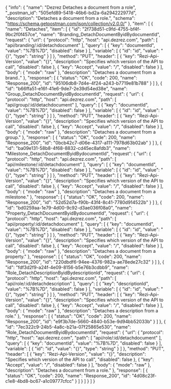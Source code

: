 {
  "info": {
    "name": "Dezrez Detaches a document from a role",
    "_postman_id": "505efd89-5418-46b6-bd2a-6a294222977d",
    "description": "Detaches a document from a role.",
    "schema": "https://schema.getpostman.com/json/collection/v2.0.0/"
  },
  "item": [
    {
      "name": "Detaches",
      "item": [
        {
          "id": "2f738d51-c9fd-4755-bf4f-9bc2f0f457ce",
          "name": "Branding_DetachDocumentByidBydocumentId",
          "request": {
            "url": {
              "protocol": "http",
              "host": "api.dezrez.com",
              "path": [
                "api/branding/:id/detachdocument"
              ],
              "query": [
                {
                  "key": "documentId",
                  "value": "%7B%7D",
                  "disabled": false
                }
              ],
              "variable": [
                {
                  "id": "id",
                  "value": "{}",
                  "type": "string"
                }
              ]
            },
            "method": "PUT",
            "header": [
              {
                "key": "Rezi-Api-Version",
                "value": "{}",
                "description": "Specifies which version of the API to call",
                "disabled": false
              },
              {
                "key": "Accept",
                "value": "*/*",
                "disabled": false
              }
            ],
            "body": {
              "mode": "raw"
            },
            "description": "Detaches a document from a brand.."
          },
          "response": [
            {
              "status": "OK",
              "code": 200,
              "name": "Response_200",
              "id": "95106db8-7d4e-4f24-a243-b7719e81b788"
            }
          ]
        },
        {
          "id": "b66ffa51-e16f-41e6-9de7-2e39d54ed38e",
          "name": "Group_DetachDocumentByidBydocumentId",
          "request": {
            "url": {
              "protocol": "http",
              "host": "api.dezrez.com",
              "path": [
                "api/group/:id/detachdocument"
              ],
              "query": [
                {
                  "key": "documentId",
                  "value": "%7B%7D",
                  "disabled": false
                }
              ],
              "variable": [
                {
                  "id": "id",
                  "value": "{}",
                  "type": "string"
                }
              ]
            },
            "method": "PUT",
            "header": [
              {
                "key": "Rezi-Api-Version",
                "value": "{}",
                "description": "Specifies which version of the API to call",
                "disabled": false
              },
              {
                "key": "Accept",
                "value": "*/*",
                "disabled": false
              }
            ],
            "body": {
              "mode": "raw"
            },
            "description": "Detaches a document from a group."
          },
          "response": [
            {
              "status": "OK",
              "code": 200,
              "name": "Response_200",
              "id": "0bcb42c7-d06e-4317-a111-7978d63b02ab"
            }
          ]
        },
        {
          "id": "ba09e131-58b8-4f68-8832-cd45ec8afdb3",
          "name": "Milestone_DetachDocumentByidBydocumentId",
          "request": {
            "url": {
              "protocol": "http",
              "host": "api.dezrez.com",
              "path": [
                "api/milestone/:id/detachdocument"
              ],
              "query": [
                {
                  "key": "documentId",
                  "value": "%7B%7D",
                  "disabled": false
                }
              ],
              "variable": [
                {
                  "id": "id",
                  "value": "{}",
                  "type": "string"
                }
              ]
            },
            "method": "PUT",
            "header": [
              {
                "key": "Rezi-Api-Version",
                "value": "{}",
                "description": "Specifies which version of the API to call",
                "disabled": false
              },
              {
                "key": "Accept",
                "value": "*/*",
                "disabled": false
              }
            ],
            "body": {
              "mode": "raw"
            },
            "description": "Detaches a document from a milestone."
          },
          "response": [
            {
              "status": "OK",
              "code": 200,
              "name": "Response_200",
              "id": "52d52d7a-f90b-43f4-8c41-7780d914522b"
            }
          ]
        },
        {
          "id": "bd0259aa-1e79-4d00-9c92-d3ae036f08a0",
          "name": "Property_DetachDocumentByidBydocumentId",
          "request": {
            "url": {
              "protocol": "http",
              "host": "api.dezrez.com",
              "path": [
                "api/property/:id/detachdocument"
              ],
              "query": [
                {
                  "key": "documentId",
                  "value": "%7B%7D",
                  "disabled": false
                }
              ],
              "variable": [
                {
                  "id": "id",
                  "value": "{}",
                  "type": "string"
                }
              ]
            },
            "method": "PUT",
            "header": [
              {
                "key": "Rezi-Api-Version",
                "value": "{}",
                "description": "Specifies which version of the API to call",
                "disabled": false
              },
              {
                "key": "Accept",
                "value": "*/*",
                "disabled": false
              }
            ],
            "body": {
              "mode": "raw"
            },
            "description": "Detaches a document from a property."
          },
          "response": [
            {
              "status": "OK",
              "code": 200,
              "name": "Response_200",
              "id": "220dbdf6-94ee-4376-982a-ae78ede27c32"
            }
          ]
        },
        {
          "id": "fdf3d2f9-a24f-4e09-8156-b5e76b3cdbb9",
          "name": "Role_DetachDescriptionByidBydescriptionId",
          "request": {
            "url": {
              "protocol": "http",
              "host": "api.dezrez.com",
              "path": [
                "api/role/:id/detachdescription"
              ],
              "query": [
                {
                  "key": "descriptionId",
                  "value": "%7B%7D",
                  "disabled": false
                }
              ],
              "variable": [
                {
                  "id": "id",
                  "value": "{}",
                  "type": "string"
                }
              ]
            },
            "method": "PUT",
            "header": [
              {
                "key": "Rezi-Api-Version",
                "value": "{}",
                "description": "Specifies which version of the API to call",
                "disabled": false
              },
              {
                "key": "Accept",
                "value": "*/*",
                "disabled": false
              }
            ],
            "body": {
              "mode": "raw"
            },
            "description": "Detaches a description from a role."
          },
          "response": [
            {
              "status": "OK",
              "code": 200,
              "name": "Response_200",
              "id": "e9f3b7de-5660-4840-b53e-9d94bb52033b"
            }
          ]
        },
        {
          "id": "7ec322c9-24b5-4a8c-b21a-07f25865e530",
          "name": "Role_DetachDocumentByidBydocumentId",
          "request": {
            "url": {
              "protocol": "http",
              "host": "api.dezrez.com",
              "path": [
                "api/role/:id/detachdocument"
              ],
              "query": [
                {
                  "key": "documentId",
                  "value": "%7B%7D",
                  "disabled": false
                }
              ],
              "variable": [
                {
                  "id": "id",
                  "value": "{}",
                  "type": "string"
                }
              ]
            },
            "method": "PUT",
            "header": [
              {
                "key": "Rezi-Api-Version",
                "value": "{}",
                "description": "Specifies which version of the API to call",
                "disabled": false
              },
              {
                "key": "Accept",
                "value": "*/*",
                "disabled": false
              }
            ],
            "body": {
              "mode": "raw"
            },
            "description": "Detaches a document from a role."
          },
          "response": [
            {
              "status": "OK",
              "code": 200,
              "name": "Response_200",
              "id": "4d08c23f-c1e8-4bd8-bc67-a1c09777cfcc"
            }
          ]
        }
      ]
    }
  ]
}